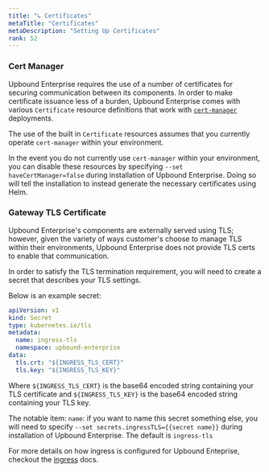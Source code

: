 ```yaml
---
title: "↳ Certificates"
metaTitle: "Certificates"
metaDescription: "Setting Up Certificates"
rank: 52
---
```


### Cert Manager
Upbound Enterprise requires the use of a number of certificates for securing 
communication between its components. In order to make certificate issuance 
less of a burden, Upbound Enterprise comes with various `Certificate` resource 
definitions that work with [`cert-manager`] deployments.

The use of the built in `Certificate` resources assumes that you currently 
operate `cert-manager` within your environment.

In the event you do not currently use `cert-manager` within your environment, 
you can disable these resources by specifying `--set haveCertManager=false` 
during installation of Upbound Enterprise. Doing so will tell the installation 
to instead generate the necessary certificates using Helm.

### Gateway TLS Certificate
Upbound Enterprise's components are externally served using TLS; however, 
given the variety of ways customer's choose to manage TLS within their 
environments, Upbound Enterprise does not provide TLS certs to enable that 
communication.

In order to satisfy the TLS termination requirement, you will need to create a 
secret that describes your TLS settings. 

Below is an example secret:
```yaml
apiVersion: v1
kind: Secret
type: kubernetes.io/tls
metadata:
  name: ingress-tls
  namespace: upbound-enterprise
data:
  tls.crt: "${INGRESS_TLS_CERT}"
  tls.key: "${INGRESS_TLS_KEY}"
```

Where `${INGRESS_TLS_CERT}` is the base64 encoded string containing your TLS 
certificate and `${INGRESS_TLS_KEY}` is the base64 encoded string containing 
your TLS key.

The notable item:
`name`: if you want to name this secret something else, you will need to specify 
`--set secrets.ingressTLS={{secret name}}` during installation of Upbound 
Enterprise. The default is `ingress-tls`

For more details on how ingress is configured for Upbound Enteprise, checkout
the [ingress] docs.

<!-- Links -->
[`cert-manager`]: https://cert-manager.io/docs/
[ingress]: ../ingress